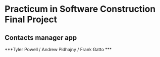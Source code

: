 # Practicum in Software Construction Final Project
## Contacts manager app
***Tyler Powell / Andrew Pidhajny / Frank Gatto ***
